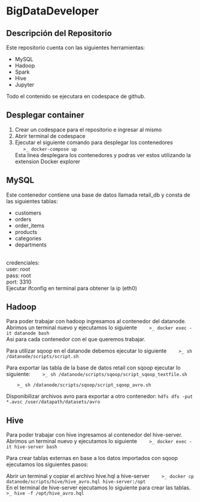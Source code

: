 # BigDataDeveloper

## Descripción del Repositorio
Este repositorio cuenta con las siguientes herramientas:

- MySQL
- Hadoop
- Spark
- Hive
- Jupyter

Todo el contenido se ejecutara en codespace de github.

## Desplegar container

1. Crear un codespace para el repositorio e ingresar al mismo
2. Abrir terminal de codespace
3. Ejecutar el siguiente comando para desplegar los contenedores<br>
```    >_ docker-compose up     ``` <br>
Esta linea desplegara los contenedores y podras ver estos utilizando la extension Docker explorer

## MySQL
Este contenedor contiene una base de datos llamada retail_db y consta de las siguientes tablas: <br>
- customers
- orders
- order_items
- products
- categories
- departments
<br>
credenciales:
<br>
user: root
<br>
pass: root
<br>
port: 3310
<br>
Ejecutar ifconfig en terminal para obtener la ip (eth0)

## Hadoop

Para poder trabajar con hadoop ingresamos al contenedor del datanode. <br>
Abrimos un terminal nuevo y ejecutamos lo siguiente
```     >_ docker exec -it datanode bash     ``` <br> 
Asi para cada contenedor con el que queremos trabajar. <br>

Para utilizar sqoop en el datanode debemos ejecutar lo siguiente
```     >_ sh /datanode/scripts/script.sh     ``` <br> 

Para exportar las tabla de la base de datos retail con sqoop ejecutar lo siguiente:
```     >_ sh /datanode/scripts/sqoop/script_sqoop_textfile.sh     ```


```     >_ sh /datanode/scripts/sqoop/script_sqoop_avro.sh     ```

Disponibilizar archivos avro para exportar a otro contenedor:
``` hdfs dfs -put *.avsc /user/datapath/datasets/avro ```

## Hive
Para poder trabajar con hive ingresamos al contenedor del hive-server. <br>
Abrimos un terminal nuevo y ejecutamos lo siguiente
```     >_ docker exec -it hive-server bash     ``` <br> 

Para crear tablas externas en base a los datos importados con sqoop ejecutamos los siguientes pasos:<br>

Abrir un terminal y copiar el archivo hive.hql a hive-server
```     >_ docker cp datanode/scripts/hive/hive_avro.hql hive-server:/opt      ``` <br> 
En el terminal de hive-server ejecutamos lo siguiente para crear las tablas. 
```     >_ hive -f /opt/hive_avro.hql    ``` <br> 




